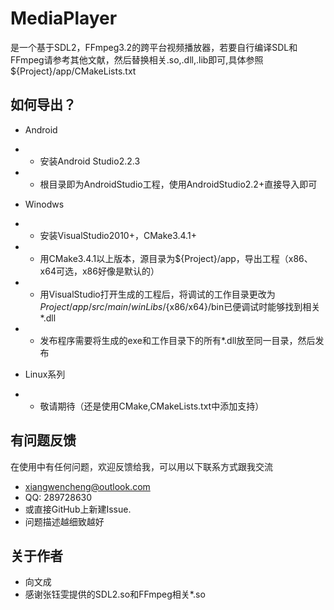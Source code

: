 # MediaPlayer

是一个基于SDL2，FFmpeg3.2的跨平台视频播放器，若要自行编译SDL和FFmpeg请参考其他文献，然后替换相关.so,.dll,.lib即可,具体参照${Project}/app/CMakeLists.txt

## 如何导出？

* Android
* * 安装Android Studio2.2.3
* * 根目录即为AndroidStudio工程，使用AndroidStudio2.2+直接导入即可

* Winodws
* * 安装VisualStudio2010+，CMake3.4.1+
* * 用CMake3.4.1以上版本，源目录为${Project}/app，导出工程（x86、x64可选，x86好像是默认的）
* * 用VisualStudio打开生成的工程后，将调试的工作目录更改为${Project}/app/src/main/winLibs/${x86/x64}/bin已便调试时能够找到相关*.dll
* * 发布程序需要将生成的exe和工作目录下的所有*.dll放至同一目录，然后发布

* Linux系列
* * 敬请期待（还是使用CMake,CMakeLists.txt中添加支持）

## 有问题反馈
在使用中有任何问题，欢迎反馈给我，可以用以下联系方式跟我交流

* xiangwencheng@outlook.com
* QQ: 289728630
* 或直接GitHub上新建Issue.
* 问题描述越细致越好

## 关于作者
* 向文成
* 感谢张钰雯提供的SDL2.so和FFmpeg相关*.so
